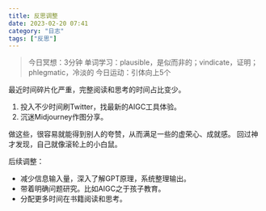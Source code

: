 ```yaml
---
title: 反思调整
date: 2023-02-20 07:41 
category: "日志"
tags: ["反思"]
---
```


> 今日冥想：3分钟
> 单词学习：plausible，是似而非的；vindicate，证明；phlegmatic，冷淡的
> 今日运动：引体向上5个

最近时间碎片化严重，完整阅读和思考的时间占比变少。

1. 投入不少时间刷Twitter，找最新的AIGC工具体验。
2. 沉迷Midjourney作图分享。

做这些，很容易就能得到别人的夸赞，从而满足一些的虚荣心、成就感。
回过神才发现，自己就像滚轮上的小白鼠。

后续调整：
- 减少信息输入量，深入了解GPT原理，系统整理输出。
- 带着明确问题研究。比如AIGC之于孩子教育。
- 分配更多时间在书籍阅读和思考。


